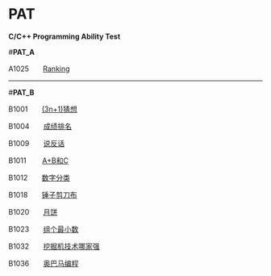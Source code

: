 # PAT
**C/C++ Programming Ability Test**

#**PAT_A**

A1025　　[Ranking](https://github.com/wang-jinghui/PAT-A-B-/blob/master/PAT_A/A1025.md)


-------------------
#**PAT_B**

B1001　　[(3n+1)猜想](https://github.com/wang-jinghui/PAT-A-B-/blob/master/PAT_B/B1001.md)

B1004　　[成绩排名](https://github.com/wang-jinghui/PAT-A-B-/blob/master/PAT_B/B1004.md)

B1009　　[说反话](https://github.com/wang-jinghui/PAT-A-B-/blob/master/PAT_B/B1009.md)

B1011　　 [A+B和C](https://github.com/wang-jinghui/PAT-A-B-/blob/master/PAT_B/B1011.md)

B1012　　[数字分类](https://github.com/wang-jinghui/PAT-A-B-/blob/master/PAT_B/B1012.md)

B1018　　[锤子剪刀布](https://github.com/wang-jinghui/PAT-A-B-/blob/master/PAT_B/B1018.md)

B1020　　[月饼](https://github.com/wang-jinghui/PAT-A-B-/blob/master/PAT_B/B1020.md)

B1023　　[组个最小数](https://github.com/wang-jinghui/PAT-A-B-/blob/master/PAT_B/B1023.md)

B1032　　[挖掘机技术哪家强](https://github.com/wang-jinghui/PAT-A-B-/blob/master/PAT_B/B1032.md)

B1036　　[奥巴马编程](https://github.com/wang-jinghui/PAT-A-B-/blob/master/PAT_B/B1036.md)


